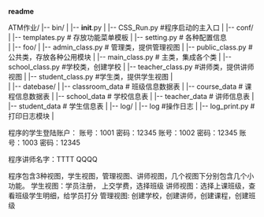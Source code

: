 ﻿**readme**

ATM作业/
|-- bin/
|   |-- __init__.py
|   |-- CSS_Run.py                #程序启动的主入口
|
|-- conf/
|   |-- templates.py             # 存放功能菜单模板
|   |-- setting.py               # 各种配置信息                    
|
|-- foo/
|   |-- admin_class.py             # 管理类，提供管理视图
|   |-- public_class.py            #公共类，存放各种公用模块
|   |-- main_class.py             # 主类，集成各个类
|   |-- school_class.py           #学校类，创建学校
|   |-- teacher_class.py          #讲师类，提供讲师视图
|   |-- student_class.py          #学生类，提供学生视图
|               
|
|-- datebase/
|   |-- classroom_data      # 班级信息数据表
|   |-- course_data         # 课程信息数据表
|   |-- school_data         # 学校信息表
|   |-- teacher_data        # 讲师信息表
|   |-- student_data        # 学生信息表
|
|-- log/
|   |-- log                  #操作日志
|   |-- log_print.py         #打印日志模块
|   


程序的学生登陆账户：    账号：1001 密码：12345
                        账号：1002 密码：12345
				        账号：1003 密码：12345
				        
程序讲师名字：TTTT     QQQQ						
						
程序包含3种视图，学生视图，管理视图、讲师视图，几个视图下分别包含几个小功能。
学生视图：学员注册， 上交学费，选择班级
讲师视图：选择上课班级，查看班级学生明细，给学员打分
管理视图: 创建学校，创建讲师，创建课程，创建班级
